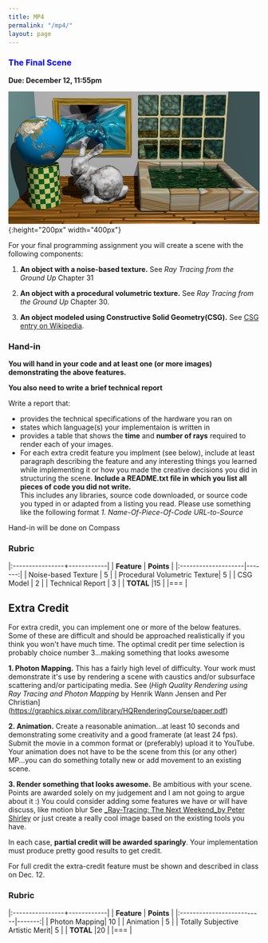 ```yaml
---
title: MP4
permalink: "/mp4/"
layout: page
---
```


### <span style="color:blue"> The Final Scene  </span>
**Due: December 12, 11:55pm**

![Scene](/assets/img/scene.jpg){:height="200px" width="400px"}

For your final programming assignment you will create a scene with the following components:

1. **An object with a noise-based texture.** See _Ray Tracing from the Ground Up_ Chapter 31 

2. **An object with a procedural volumetric texture.** See _Ray Tracing from the Ground Up_ Chapter 30.  
 
3. **An object modeled using Constructive Solid Geometry(CSG).** See [CSG entry on Wikipedia](https://en.wikipedia.org/wiki/Constructive_solid_geometry). 
         
### Hand-in

**You will hand in your code and at least one (or more images) demonstrating the above features.**

**You also need to write a brief technical report**

Write a report that:
+ provides the technical specifications of the hardware you ran on
+ states which language(s) your implementaion is written in
+ provides a table that shows the **time** and **number of rays** required to render each of your images.
+ For each extra credit feature you implment (see below), include at least paragraph describing the feature and any interesting things you learned while implementing it or how you made the creative decisions you did in structuring the scene.
**Include a README.txt file in which you list all pieces of code you did not write.**  
This includes any libraries, source code downloaded, or source code you typed in or adapted from a listing you read. Please use something like the following format _1. Name-Of-Piece-Of-Code URL-to-Source_ 

Hand-in will be done on Compass
### Rubric


|:----------------+------------|
| **Feature**     | **Points** |
|:--------------------|-------:|
| Noise-based Texture  | 5     |
| Procedural Volumetric Texture| 5 |
| CSG Model           | 2      | 
| Technical Report    | 3      |
| **TOTAL**	        |15        |
|===
| 


## Extra Credit

For extra credit, you can implement one or more of the below features. Some of these are difficult and should be approached realistically if you think you won't have much time. The optimal credit per time selection is probably choice number 3...making something that looks awesome 

**1. Photon Mapping.** This has a fairly high level of difficulty. Your work must demonstrate it's use by rendering a scene with caustics and/or subsurface scattering and/or participating media. See (_High Quality Rendering using Ray Tracing and Photon Mapping_ by Henrik Wann Jensen and Per Christian](https://graphics.pixar.com/library/HQRenderingCourse/paper.pdf)

**2. Animation.** Create a reasonable animation...at least 10 seconds and demonstrating some creativity and a good framerate (at least 24 fps). Submit the movie in a common format or (preferably) upload it to YouTube. Your animation does not have to be the scene from this (or any other) MP...you can do something totally new or add movement to an existing scene.

**3. Render something that looks awesome.** Be ambitious with your scene. Points are awarded solely on my judgement and I am not going to argue about it :) You could consider adding some features we have or will have discuss, like motion blur See [_Ray-Tracing: The Next Weekend_by Peter Shirley](https://www.amazon.com/gp/product/B01CO7PQ8C/ref=dbs_a_def_rwt_bibl_vppi_i1) or just create a really cool image based on the existing tools you have.

In each case, **partial credit will be awarded sparingly**. Your implementation must produce pretty good results to get credit.

For full credit the extra-credit feature must be shown and described in class on Dec. 12.  

### Rubric

|:----------------+------------|
| **Feature**           | **Points** |
|:--------------------------|-------:|
| Photon Mapping| 10 |
| Animation   | 5 |
| Totally Subjective Artistic Merit| 5     |
| **TOTAL**	                 |20        |
|===
| 
